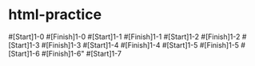 # html-practice
#[Start]1-0
#[Finish]1-0
#[Start]1-1
#[Finish]1-1
#[Start]1-2
#[Finish]1-2
#[Start]1-3
#[Finish]1-3
#[Start]1-4
#[Finish]1-4
#[Start]1-5
#[Finish]1-5
#[Start]1-6
#[Finish]1-6"
#[Start]1-7
